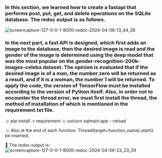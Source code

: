 ### In this section, we learned how to create a fastapi that performs post, put, get, and delete operations on the SQLite database. The redoc output is as follows.

![screencapture-127-0-0-1-8000-redoc-2024-04-06-13_44_36](https://github.com/mori-cyber/PyDeploy/assets/65276280/6269167c-7c93-4c21-aac3-b5d1bf698f21)

### In the next part, a fast API is designed, which first adds an image to the database, then the desired image is read and the gender of the image is determined using the deep model that was the most popular on the gender-recognition-200k-images-celeba dataset. The opinion is evaluated that if the desired image is of a man, the number zero will be returned as a result, and if it is a woman, the number 1 will be returned. To apply the code, the version of TensorFlow must be installed according to the version of Python itself. Also, in order not to encounter the thread error, we must first install the thread, the method of installation of which is mentioned in the requirement.txt file.

☺️ pip install -r requirement
☺️ uvicorn sqlmain:app --reload

☺️ Also at the end of each function: Thread(target=function_name).start() be inserted.

👀 The redoc output is:
![screencapture-127-0-0-1-8000-redoc-2024-04-06-23_23_39](https://github.com/mori-cyber/PyDeploy/assets/65276280/96ced81d-c8f7-40c7-8527-b422169a4fab)

